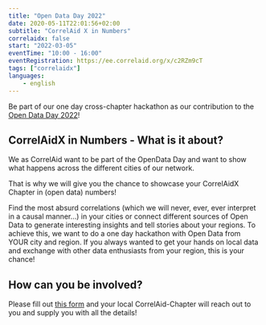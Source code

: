 ```yaml
---
title: "Open Data Day 2022"
date: 2020-05-11T22:01:56+02:00
subtitle: "CorrelAid X in Numbers"
correlaidx: false
start: "2022-03-05"
eventTime: "10:00 - 16:00"
eventRegistration: https://ee.correlaid.org/x/c2RZm9cT
tags: ["correlaidx"]
languages: 
    - english
---
```


Be part of our one day cross-chapter hackathon as our contribution to the [Open Data Day 2022](https://opendataday.org/)!



## CorrelAidX in Numbers - What is it about?

We as CorrelAid want to be part of the OpenData Day and want to show what happens across the different cities of our network.

That is why we will give you the chance to showcase your CorrelAidX Chapter in (open data) numbers!

Find the most absurd correlations (which we will never, ever, ever interpret in a causal manner…) in your cities or connect different sources of Open Data to generate interesting insights and tell stories about your regions.
To achieve this, we want to do a one day hackathon with Open Data from YOUR city and region. If you always wanted to get your hands on local data and exchange with other data enthusiasts from your region, this is your chance!



## How can you be involved?

Please fill out [this form](https://ee.correlaid.org/x/c2RZm9cT) and your local CorrelAid-Chapter will reach out to you and supply you with all the details!


